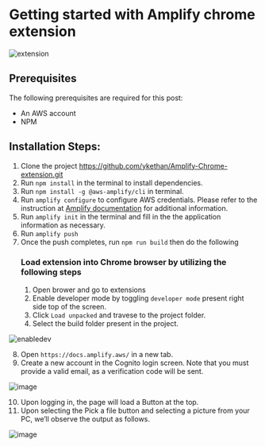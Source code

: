 # Getting started with Amplify chrome extension
![extension](https://user-images.githubusercontent.com/87995712/190833957-617158f4-4161-476a-bf76-a25273661da4.gif)

## Prerequisites

The following prerequisites are required for this post: 
* An AWS account
* NPM

## Installation Steps: 

1. Clone the project https://github.com/ykethan/Amplify-Chrome-extension.git
2. Run `npm install` in the terminal to install dependencies.
3. Run `npm install -g @aws-amplify/cli` in terminal.
4. Run `amplify configure` to configure AWS credentials. 
Please refer to the instruction at [Amplify documentation]("https://docs.amplify.aws/cli/start/install/#option-2-follow-the-instructions") for additional information.
5. Run `amplify init` in the terminal and fill in the the application information as necessary.
6. Run `amplify push`
7. Once the push completes, run `npm run build` then do the following
    ### Load extension into Chrome browser by utilizing the following steps
    1. Open brower and go to extensions
    2. Enable developer mode by toggling `developer mode` present right side top of the screen.
    3. Click `Load unpacked` and travese to the project folder.
    4. Select the build folder present in the project.

![enabledev](https://user-images.githubusercontent.com/87995712/190834009-79efc4c4-07d9-468e-b15e-6f2488ddfcde.gif)

8. Open `https://docs.amplify.aws/` in a new tab.
9. Create a new account in the Cognito login screen. Note that you must provide a valid email, as a verification code will be sent. 

![image](https://user-images.githubusercontent.com/87995712/190833760-0b19bc5a-a033-4e89-8875-c6080ef83980.png)

10. Upon logging in, the page will load a Button at the top.
11.	Upon selecting the Pick a file button and selecting a picture from your PC, we’ll observe the output as follows.


![image](https://user-images.githubusercontent.com/87995712/190833857-942ee458-4af5-474e-93a4-d5f7c8b36ca1.png)
